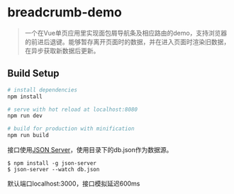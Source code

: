 # breadcrumb-demo

> 一个在Vue单页应用里实现面包屑导航条及相应路由的demo，支持浏览器的前进后退键。能够暂存离开页面时的数据，并在进入页面时渲染旧数据，在异步获取新数据后更新。

## Build Setup

``` bash
# install dependencies
npm install

# serve with hot reload at localhost:8080
npm run dev

# build for production with minification
npm run build
```

接口使用[JSON Server](https://github.com/typicode/json-server)，使用目录下的db.json作为数据源。
```
$ npm install -g json-server
$ json-server --watch db.json
```
默认端口localhost:3000，接口模拟延迟600ms
